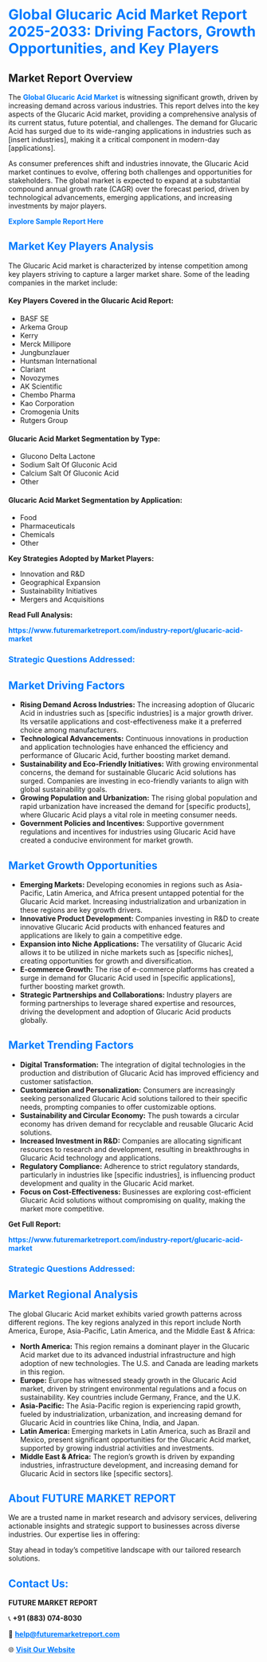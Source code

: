 <h1 style="color: #007BFF;">Global Glucaric Acid Market Report 2025-2033: Driving Factors, Growth Opportunities, and Key Players</h1>

<section id="overview">
<h2>Market Report Overview</h2>
<p>The <a href="https://www.futuremarketreport.com/industry-report/glucaric-acid-market" style="color: #007BFF; text-decoration: none;"><strong>Global Glucaric Acid Market</strong></a> is witnessing significant growth, driven by increasing demand across various industries. This report delves into the key aspects of the Glucaric Acid market, providing a comprehensive analysis of its current status, future potential, and challenges. The demand for Glucaric Acid has surged due to its wide-ranging applications in industries such as [insert industries], making it a critical component in modern-day [applications].</p>
<p>As consumer preferences shift and industries innovate, the Glucaric Acid market continues to evolve, offering both challenges and opportunities for stakeholders. The global market is expected to expand at a substantial compound annual growth rate (CAGR) over the forecast period, driven by technological advancements, emerging applications, and increasing investments by major players.</p>
</section>

<section id="overview">
<p><a href="https://www.futuremarketreport.com/request-sample/reportId=92782" style="color: #007BFF; text-decoration: none;"><strong>Explore Sample Report Here</strong></a></p>
</section>

<section id="key-players">
<h2 style="color: #007BFF;">Market Key Players Analysis</h2>
<p>The Glucaric Acid market is characterized by intense competition among key players striving to capture a larger market share. Some of the leading companies in the market include:</p>
<h4>Key Players Covered in the Glucaric Acid Report:</h4>
<ul><li>BASF SE</li><li>Arkema Group</li><li>Kerry</li><li>Merck Millipore</li><li>Jungbunzlauer</li><li>Huntsman International</li><li>Clariant</li><li>Novozymes</li><li>AK Scientific</li><li>Chembo Pharma</li><li>Kao Corporation</li><li>Cromogenia Units</li><li>Rutgers Group</li></ul>
<h4>Glucaric Acid Market Segmentation by Type:</h4>
<ul><li>Glucono Delta Lactone</li><li>Sodium Salt Of Gluconic Acid</li><li>Calcium Salt Of Gluconic Acid</li><li>Other</li></ul>

<h4>Glucaric Acid Market Segmentation by Application:</h4>
<ul><li>Food</li><li>Pharmaceuticals</li><li>Chemicals</li><li>Other</li></ul>
<p><strong>Key Strategies Adopted by Market Players:</strong></p>
<ul>
<li>Innovation and R&D</li>
<li>Geographical Expansion</li>
<li>Sustainability Initiatives</li>
<li>Mergers and Acquisitions</li>
</ul>
</section>

<section>
<p><strong>Read Full Analysis: </strong></p><a href="https://www.futuremarketreport.com/industry-report/glucaric-acid-market" style="color: #007BFF; text-decoration: none;"><strong>https://www.futuremarketreport.com/industry-report/glucaric-acid-market</strong></a>
<h3 style="color: #007BFF;">Strategic Questions Addressed:</h3>
</section>

<section id="driving-factors">
<h2 style="color: #007BFF;">Market Driving Factors</h2>
<ul>
<li><strong>Rising Demand Across Industries:</strong> The increasing adoption of Glucaric Acid in industries such as [specific industries] is a major growth driver. Its versatile applications and cost-effectiveness make it a preferred choice among manufacturers.</li>
<li><strong>Technological Advancements:</strong> Continuous innovations in production and application technologies have enhanced the efficiency and performance of Glucaric Acid, further boosting market demand.</li>
<li><strong>Sustainability and Eco-Friendly Initiatives:</strong> With growing environmental concerns, the demand for sustainable Glucaric Acid solutions has surged. Companies are investing in eco-friendly variants to align with global sustainability goals.</li>
<li><strong>Growing Population and Urbanization:</strong> The rising global population and rapid urbanization have increased the demand for [specific products], where Glucaric Acid plays a vital role in meeting consumer needs.</li>
<li><strong>Government Policies and Incentives:</strong> Supportive government regulations and incentives for industries using Glucaric Acid have created a conducive environment for market growth.</li>
</ul>
</section>

<section id="growth-opportunities">
<h2 style="color: #007BFF;">Market Growth Opportunities</h2>
<ul>
<li><strong>Emerging Markets:</strong> Developing economies in regions such as Asia-Pacific, Latin America, and Africa present untapped potential for the Glucaric Acid market. Increasing industrialization and urbanization in these regions are key growth drivers.</li>
<li><strong>Innovative Product Development:</strong> Companies investing in R&D to create innovative Glucaric Acid products with enhanced features and applications are likely to gain a competitive edge.</li>
<li><strong>Expansion into Niche Applications:</strong> The versatility of Glucaric Acid allows it to be utilized in niche markets such as [specific niches], creating opportunities for growth and diversification.</li>
<li><strong>E-commerce Growth:</strong> The rise of e-commerce platforms has created a surge in demand for Glucaric Acid used in [specific applications], further boosting market growth.</li>
<li><strong>Strategic Partnerships and Collaborations:</strong> Industry players are forming partnerships to leverage shared expertise and resources, driving the development and adoption of Glucaric Acid products globally.</li>
</ul>
</section>

<section id="trending-factors">
<h2 style="color: #007BFF;">Market Trending Factors</h2>
<ul>
<li><strong>Digital Transformation:</strong> The integration of digital technologies in the production and distribution of Glucaric Acid has improved efficiency and customer satisfaction.</li>
<li><strong>Customization and Personalization:</strong> Consumers are increasingly seeking personalized Glucaric Acid solutions tailored to their specific needs, prompting companies to offer customizable options.</li>
<li><strong>Sustainability and Circular Economy:</strong> The push towards a circular economy has driven demand for recyclable and reusable Glucaric Acid solutions.</li>
<li><strong>Increased Investment in R&D:</strong> Companies are allocating significant resources to research and development, resulting in breakthroughs in Glucaric Acid technology and applications.</li>
<li><strong>Regulatory Compliance:</strong> Adherence to strict regulatory standards, particularly in industries like [specific industries], is influencing product development and quality in the Glucaric Acid market.</li>
<li><strong>Focus on Cost-Effectiveness:</strong> Businesses are exploring cost-efficient Glucaric Acid solutions without compromising on quality, making the market more competitive.</li>
</ul>
</section>

<section>
<p><strong>Get Full Report: </strong></p><a href="https://www.futuremarketreport.com/industry-report/glucaric-acid-market" style="color: #007BFF; text-decoration: none;"><strong>https://www.futuremarketreport.com/industry-report/glucaric-acid-market</strong></a>
<h3 style="color: #007BFF;">Strategic Questions Addressed:</h3>
</section>


<section id="regional-analysis">
<h2 style="color: #007BFF;">Market Regional Analysis</h2>
<p>The global Glucaric Acid market exhibits varied growth patterns across different regions. The key regions analyzed in this report include North America, Europe, Asia-Pacific, Latin America, and the Middle East & Africa:</p>
<ul>
<li><strong>North America:</strong> This region remains a dominant player in the Glucaric Acid market due to its advanced industrial infrastructure and high adoption of new technologies. The U.S. and Canada are leading markets in this region.</li>
<li><strong>Europe:</strong> Europe has witnessed steady growth in the Glucaric Acid market, driven by stringent environmental regulations and a focus on sustainability. Key countries include Germany, France, and the U.K.</li>
<li><strong>Asia-Pacific:</strong> The Asia-Pacific region is experiencing rapid growth, fueled by industrialization, urbanization, and increasing demand for Glucaric Acid in countries like China, India, and Japan.</li>
<li><strong>Latin America:</strong> Emerging markets in Latin America, such as Brazil and Mexico, present significant opportunities for the Glucaric Acid market, supported by growing industrial activities and investments.</li>
<li><strong>Middle East & Africa:</strong> The region’s growth is driven by expanding industries, infrastructure development, and increasing demand for Glucaric Acid in sectors like [specific sectors].</li>
</ul>
</section>

<footer>
<h2 style="color: #007BFF;">About FUTURE MARKET REPORT</h2>
<p>We are a trusted name in market research and advisory services, delivering actionable insights and strategic support to businesses across diverse industries. Our expertise lies in offering:</p>

<p>Stay ahead in today’s competitive landscape with our tailored research solutions.</p>

<h2 style="color: #007BFF;">Contact Us:</h2>
<p><strong>FUTURE MARKET REPORT</strong></p>
<p>📞 <strong>+91 (883) 074-8030</strong></p>
<p>📧 <strong><a href="mailto:help@futuremarketreport.com" style="color: #007BFF;">help@futuremarketreport.com</a></strong></p>
<p>🌐 <strong><a href="https://www.futuremarketreport.com/" style="color: #007BFF;">Visit Our Website</a></strong></p>
</footer>